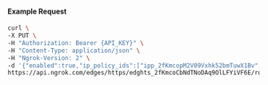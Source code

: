<!-- Code generated for API Clients. DO NOT EDIT. -->

#### Example Request

```bash
curl \
-X PUT \
-H "Authorization: Bearer {API_KEY}" \
-H "Content-Type: application/json" \
-H "Ngrok-Version: 2" \
-d '{"enabled":true,"ip_policy_ids":["ipp_2fKmcopM2V09Vxhk52bmTuwX1Bv","ipp_2fKmco9aUuNWNOOffAPZ4uxvrxZ"]}' \
https://api.ngrok.com/edges/https/edghts_2fKmcoCbNdTNoDAq9OlLFYiVF6E/routes/edghtsrt_2fKmcn5gMIvf8LISoFqJ53FQV6q/ip_restriction
```
